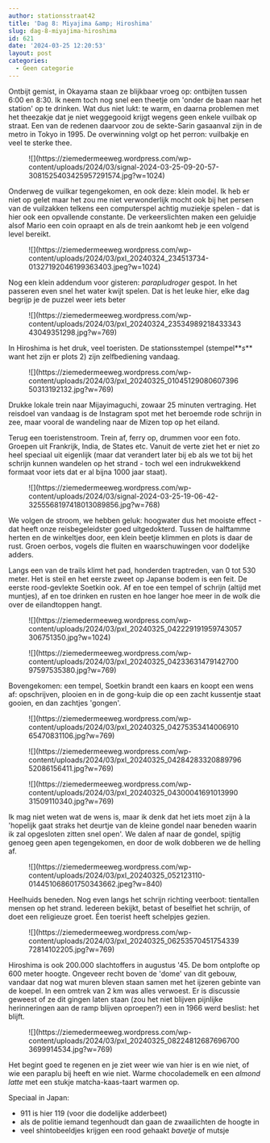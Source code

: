 ```yaml
---
author: stationsstraat42
title: 'Dag 8: Miyajima &amp; Hiroshima'
slug: dag-8-miyajima-hiroshima
id: 621
date: '2024-03-25 12:20:53'
layout: post
categories:
  - Geen categorie
---
```


Ontbijt gemist, in Okayama staan ze blijkbaar vroeg op: ontbijten tussen 6:00 en 8:30\. Ik neem toch nog snel een theetje om 'onder de baan naar het station' op te drinken. Wat dus niet lukt: te warm, en daarna problemen met het theezakje dat je niet weggegooid krijgt wegens geen enkele vuilbak op straat. Een van de redenen daarvoor zou de sekte-Sarin gasaanval zijn in de metro in Tokyo in 1995\. De overwinning volgt op het perron: vuilbakje en veel te sterke thee.

<figure class="wp-block-image size-large">![](https://ziemedermeeweg.wordpress.com/wp-content/uploads/2024/03/signal-2024-03-25-09-20-57-3081525403425957291574.jpg?w=1024)</figure>

Onderweg de vuilkar tegengekomen, en ook deze: klein model. Ik heb er niet op gelet maar het zou me niet verwonderlijk mocht ook bij het persen van de vuilzakken telkens een computerspel achtig muziekje spelen - dat is hier ook een opvallende constante. De verkeerslichten maken een geluidje alsof Mario een coin opraapt en als de trein aankomt heb je een volgend level bereikt.

<figure class="wp-block-image size-large">![](https://ziemedermeeweg.wordpress.com/wp-content/uploads/2024/03/pxl_20240324_234513734-01327192046199363403.jpeg?w=1024)</figure>

Nog een klein addendum voor gisteren: _parapludroger_ gespot. In het passeren even snel het water kwijt spelen. Dat is het leuke hier, elke dag begrijp je de puzzel weer iets beter

<figure class="wp-block-image size-large">![](https://ziemedermeeweg.wordpress.com/wp-content/uploads/2024/03/pxl_20240324_2353498921843334343049351298.jpg?w=769)</figure>

In Hiroshima is het druk, veel toeristen. De stationsstempel (stempel**_s_** want het zijn er plots 2) zijn zelfbediening vandaag.

<figure class="wp-block-image size-large">![](https://ziemedermeeweg.wordpress.com/wp-content/uploads/2024/03/pxl_20240325_0104512908060739650313192132.jpg?w=769)</figure>

Drukke lokale trein naar Mijayimaguchi, zowaar 25 minuten vertraging. Het reisdoel van vandaag is de Instagram spot met het beroemde rode schrijn in zee, maar vooral de wandeling naar de Mizen top op het eiland.

Terug een toeristenstroom. Trein af, ferry op, drummen voor een foto. Groepen uit Frankrijk, India, de States etc. Vanuit de verte ziet het er niet zo heel speciaal uit eigenlijk (maar dat verandert later bij eb als we tot bij het schrijn kunnen wandelen op het strand - toch wel een indrukwekkend formaat voor iets dat er al bijna 1000 jaar staat).

<figure class="wp-block-image size-large">![](https://ziemedermeeweg.wordpress.com/wp-content/uploads/2024/03/signal-2024-03-25-19-06-42-3255568197418013089856.jpg?w=768)</figure>

We volgen de stroom, we hebben geluk: hoogwater dus het mooiste effect - dat heeft onze reisbegeleidster goed uitgedokterd. Tussen de halftamme herten en de winkeltjes door, een klein beetje klimmen en plots is daar de rust. Groen oerbos, vogels die fluiten en waarschuwingen voor dodelijke adders.

Langs een van de trails klimt het pad, honderden traptreden, van 0 tot 530 meter. Het is steil en het eerste zweet op Japanse bodem is een feit. De eerste rood-gevlekte Soetkin ook. Af en toe een tempel of schrijn (altijd met muntjes), af en toe drinken en rusten en hoe langer hoe meer in de wolk die over de eilandtoppen hangt.

<figure class="wp-block-image size-large">![](https://ziemedermeeweg.wordpress.com/wp-content/uploads/2024/03/pxl_20240325_042229191959743057306751350.jpg?w=1024)</figure>

<figure class="wp-block-image">![](https://ziemedermeeweg.wordpress.com/wp-content/uploads/2024/03/pxl_20240325_0423363147914270097597535380.jpg?w=769)</figure>

Bovengekomen: een tempel, Soetkin brandt een kaars en koopt een wens af: opschrijven, plooien en in de gong-kuip die op een zacht kussentje staat gooien, en dan zachtjes 'gongen'.

<figure class="wp-block-image size-large">![](https://ziemedermeeweg.wordpress.com/wp-content/uploads/2024/03/pxl_20240325_0427535341400691065470831106.jpg?w=769)</figure>

<figure class="wp-block-image">![](https://ziemedermeeweg.wordpress.com/wp-content/uploads/2024/03/pxl_20240325_0428428332088979652086156411.jpg?w=769)</figure>

<figure class="wp-block-image">![](https://ziemedermeeweg.wordpress.com/wp-content/uploads/2024/03/pxl_20240325_0430004169101399031509110340.jpg?w=769)</figure>

Ik mag niet weten wat de wens is, maar ik denk dat het iets moet zijn à la 'hopelijk gaat straks het deurtje van de kleine gondel naar beneden waarin ik zal opgesloten zitten snel open'. We dalen af naar de gondel, spijtig genoeg geen apen tegengekomen, en door de wolk dobberen we de helling af.

<figure class="wp-block-image size-large">![](https://ziemedermeeweg.wordpress.com/wp-content/uploads/2024/03/pxl_20240325_052123110-014451068601750343662.jpeg?w=840)</figure>

Heelhuids beneden. Nog even langs het schrijn richting veerboot: tientallen mensen op het strand. Iedereen bekijkt, betast of beselfiet het schrijn, of doet een religieuze groet. Éen toerist heeft schelpjes gezien.

<figure class="wp-block-image size-large">![](https://ziemedermeeweg.wordpress.com/wp-content/uploads/2024/03/pxl_20240325_0625357045175433972814102205.jpg?w=769)</figure>

Hiroshima is ook 200.000 slachtoffers in augustus '45\. De bom ontplofte op 600 meter hoogte. Ongeveer recht boven de 'dome' van dit gebouw, vandaar dat nog wat muren bleven staan samen met het ijzeren gebinte van de koepel. In een omtrek van 2 km was alles verwoest. Er is discussie geweest of ze dit gingen laten staan (zou het niet blijven pijnlijke herinneringen aan de ramp blijven oproepen?) een in 1966 werd beslist: het blijft.

<figure class="wp-block-image size-large">![](https://ziemedermeeweg.wordpress.com/wp-content/uploads/2024/03/pxl_20240325_082248126876967003699914534.jpg?w=769)</figure>

Het begint goed te regenen en je ziet weer wie van hier is en wie niet, of wie een paraplu bij heeft en wie niet. Warme chocolademelk en een _almond latte_ met een stukje matcha-kaas-taart warmen op.

Speciaal in Japan:

*   911 is hier 119 (voor die dodelijke adderbeet)
*   als de politie iemand tegenhoudt dan gaan de zwaailichten de hoogte in
*   veel shintobeeldjes krijgen een rood gehaakt _bavetje_ of mutsje